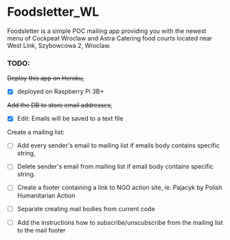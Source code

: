 # Foodsletter_WL
Foodsletter is a simple POC mailing app providing you with the newest menu of Cockpeat Wroclaw and Astra Catering food courts located near West Link, Szybowcowa 2, Wroclaw.

### TODO:
~~Deploy this app on Heroku,~~ 

- [x] deployed on Raspberry Pi 3B+

~~Add the DB to store email addresses,~~

- [x] Edit: Emails will be saved to a text file

Create a mailing list:

- [ ] Add every sender's email to mailing list if emails body contains specific string,

- [ ] Delete sender's email from mailing list if email body contains specific string.


- [ ] Create a footer containing a link to NGO action site, ie. Pajacyk by Polish Humanitarian Action

- [ ] Separate creating mail bodies from current code

- [ ] Add the instructions how to subscribe/unscubscribe from the mailing list to the mail footer
